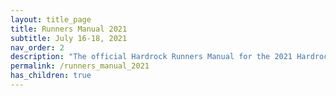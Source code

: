 ```yaml
---
layout: title_page
title: Runners Manual 2021
subtitle: July 16-18, 2021
nav_order: 2
description: "The official Hardrock Runners Manual for the 2021 Hardrock Hundred Endurance Run"
permalink: /runners_manual_2021
has_children: true
---
```

